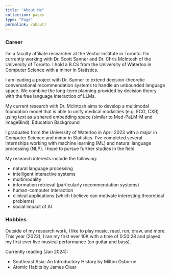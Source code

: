 ```yaml
---
title: "About Me"
collection: pages
type: "Page"
permalink: /about/
---
```


### Career
I’m a faculty affiliate researcher at the Vector Institute in Toronto. I’m currently working with Dr. Scott Sanner and Dr. Chris McIntosh of the University of Toronto. I hold a B.CS from the University of Waterloo in Computer Science with a minor in Statistics.

I am leading a project with Dr. Sanner to extend decision-theoretic conversational recommendation systems to handle an unbounded language space. We combine the long-term planning provided by decision theory with the free language interaction of LLMs.

My current research with Dr. McIntosh aims to develop a multimodal foundation model that is able to unify medical modalities (e.g. ECG, CXR) using text as a shared embedding space (similar to Med-PaLM-M and ImageBind).
Education Background

I graduated from the University of Waterloo in April 2023 with a major in Computer Science and minor in Statistics. I’ve completed several internships working with machine learning (ML) and natural language processing (NLP). I hope to pursue further studies in the field.

My research interests include the following:
- natural language processing
- intelligent interactive systems
- multimodality
- information retrieval (particularly recommendation systems)
- human-computer interaction
- clinical applications (which I believe can motivate interesting theoretical problems)
- social impact of AI

### Hobbies
Outside of my research work, I like to play music, read, run, draw, and more.
This year (2023), I ran my first ever 10K with a time of 0:50:28 and played my first ever live musical performance (on guitar and bass).

Currently reading (Jan 2024):
- Southeast Asia: An Introductory History by Milton Osborne
- Atomic Habits by James Clear
